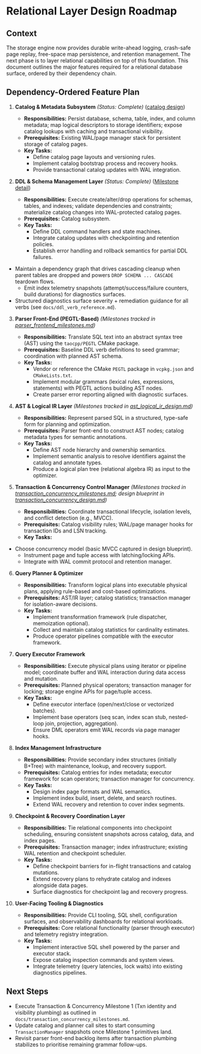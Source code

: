 # Relational Layer Design Roadmap

## Context
The storage engine now provides durable write-ahead logging, crash-safe page replay, free-space map persistence, and retention management. The next phase is to layer relational capabilities on top of this foundation. This document outlines the major features required for a relational database surface, ordered by their dependency chain.

## Dependency-Ordered Feature Plan

1. **Catalog & Metadata Subsystem** _(Status: Complete)_ ([catalog design](catalog_design.md))
   - **Responsibilities:** Persist database, schema, table, index, and column metadata; map logical descriptors to storage identifiers; expose catalog lookups with caching and transactional visibility.
   - **Prerequisites:** Existing WAL/page manager stack for persistent storage of catalog pages.
   - **Key Tasks:**
     - Define catalog page layouts and versioning rules.
     - Implement catalog bootstrap process and recovery hooks.
     - Provide transactional catalog updates with WAL integration.

2. **DDL & Schema Management Layer** _(Status: Complete)_ ([Milestone detail](ddl_schema_design.md))
   - **Responsibilities:** Execute create/alter/drop operations for schemas, tables, and indexes; validate dependencies and constraints; materialize catalog changes into WAL-protected catalog pages.
   - **Prerequisites:** Catalog subsystem.
   - **Key Tasks:**
     - Define DDL command handlers and state machines.
     - Integrate catalog updates with checkpointing and retention policies.
     - Establish error handling and rollback semantics for partial DDL failures.
  - Maintain a dependency graph that drives cascading cleanup when parent tables are dropped and powers `DROP SCHEMA ... CASCADE` teardown flows.
    - Emit index telemetry snapshots (attempt/success/failure counters, build durations) for diagnostics surfaces.
  - Structured diagnostics surface severity + remediation guidance for all verbs (see `docs/ddl_verb_reference.md`).

3. **Parser Front-End (PEGTL-Based)** _(Milestones tracked in [parser_frontend_milestones.md](parser_frontend_milestones.md))_
   - **Responsibilities:** Translate SQL text into an abstract syntax tree (AST) using the `taocpp/PEGTL` CMake package.
   - **Prerequisites:** Baseline DDL verb definitions to seed grammar; coordination with planned AST schema.
   - **Key Tasks:**
     - Vendor or reference the CMake `PEGTL` package in `vcpkg.json` and `CMakeLists.txt`.
     - Implement modular grammars (lexical rules, expressions, statements) with PEGTL actions building AST nodes.
     - Create parser error reporting aligned with diagnostic surfaces.

4. **AST & Logical IR Layer** _(Milestones tracked in [ast_logical_ir_design.md](ast_logical_ir_design.md))_
   - **Responsibilities:** Represent parsed SQL in a structured, type-safe form for planning and optimization.
   - **Prerequisites:** Parser front-end to construct AST nodes; catalog metadata types for semantic annotations.
   - **Key Tasks:**
     - Define AST node hierarchy and ownership semantics.
     - Implement semantic analysis to resolve identifiers against the catalog and annotate types.
     - Produce a logical plan tree (relational algebra IR) as input to the optimizer.

5. **Transaction & Concurrency Control Manager** _(Milestones tracked in [transaction_concurrency_milestones.md](transaction_concurrency_milestones.md); design blueprint in [transaction_concurrency_design.md](transaction_concurrency_design.md))_
   - **Responsibilities:** Coordinate transactional lifecycle, isolation levels, and conflict detection (e.g., MVCC).
   - **Prerequisites:** Catalog visibility rules; WAL/page manager hooks for transaction IDs and LSN tracking.
   - **Key Tasks:**
  - Choose concurrency model (basic MVCC captured in design blueprint).
     - Instrument page and tuple access with latching/locking APIs.
     - Integrate with WAL commit protocol and retention manager.

6. **Query Planner & Optimizer**
   - **Responsibilities:** Transform logical plans into executable physical plans, applying rule-based and cost-based optimizations.
   - **Prerequisites:** AST/IR layer; catalog statistics; transaction manager for isolation-aware decisions.
   - **Key Tasks:**
     - Implement transformation framework (rule dispatcher, memoization optional).
     - Collect and maintain catalog statistics for cardinality estimates.
     - Produce operator pipelines compatible with the executor framework.

7. **Query Executor Framework**
   - **Responsibilities:** Execute physical plans using iterator or pipeline model; coordinate buffer and WAL interaction during data access and mutation.
   - **Prerequisites:** Planned physical operators; transaction manager for locking; storage engine APIs for page/tuple access.
   - **Key Tasks:**
     - Define executor interface (open/next/close or vectorized batches).
     - Implement base operators (seq scan, index scan stub, nested-loop join, projection, aggregation).
     - Ensure DML operators emit WAL records via page manager hooks.

8. **Index Management Infrastructure**
   - **Responsibilities:** Provide secondary index structures (initially B+Tree) with maintenance, lookup, and recovery support.
   - **Prerequisites:** Catalog entries for index metadata; executor framework for scan operators; transaction manager for concurrency.
   - **Key Tasks:**
     - Design index page formats and WAL semantics.
     - Implement index build, insert, delete, and search routines.
     - Extend WAL recovery and retention to cover index segments.

9. **Checkpoint & Recovery Coordination Layer**
   - **Responsibilities:** Tie relational components into checkpoint scheduling, ensuring consistent snapshots across catalog, data, and index pages.
   - **Prerequisites:** Transaction manager; index infrastructure; existing WAL retention and checkpoint scheduler.
   - **Key Tasks:**
     - Define checkpoint barriers for in-flight transactions and catalog mutations.
     - Extend recovery plans to rehydrate catalog and indexes alongside data pages.
     - Surface diagnostics for checkpoint lag and recovery progress.

10. **User-Facing Tooling & Diagnostics**
    - **Responsibilities:** Provide CLI tooling, SQL shell, configuration surfaces, and observability dashboards for relational workloads.
    - **Prerequisites:** Core relational functionality (parser through executor) and telemetry registry integration.
    - **Key Tasks:**
      - Implement interactive SQL shell powered by the parser and executor stack.
      - Expose catalog inspection commands and system views.
      - Integrate telemetry (query latencies, lock waits) into existing diagnostics pipelines.

## Next Steps
- Execute Transaction & Concurrency Milestone 1 (Txn identity and visibility plumbing) as outlined in `docs/transaction_concurrency_milestones.md`.
- Update catalog and planner call sites to start consuming `TransactionManager` snapshots once Milestone 1 primitives land.
- Revisit parser front-end backlog items after transaction plumbing stabilizes to prioritise remaining grammar follow-ups.

